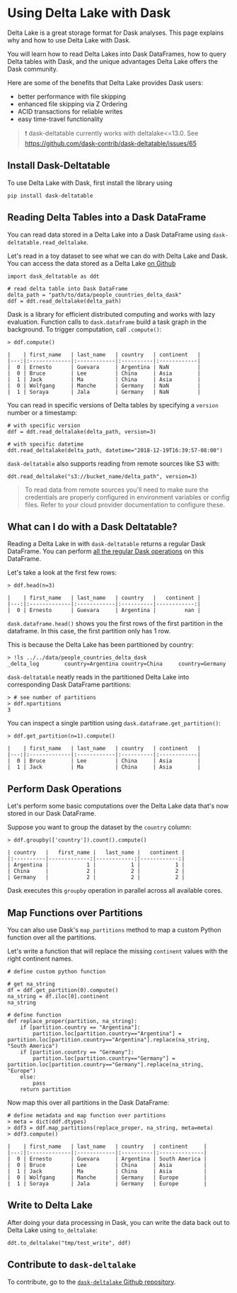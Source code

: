 # Using Delta Lake with Dask

Delta Lake is a great storage format for Dask analyses. This page explains why and how to use Delta Lake with Dask.

You will learn how to read Delta Lakes into Dask DataFrames, how to query Delta tables with Dask, and the unique advantages Delta Lake offers the Dask community.

Here are some of the benefits that Delta Lake provides Dask users:

- better performance with file skipping
- enhanced file skipping via Z Ordering
- ACID transactions for reliable writes
- easy time-travel functionality

> ❗️ dask-deltatable currently works with deltalake<=13.0. See https://github.com/dask-contrib/dask-deltatable/issues/65

## Install Dask-Deltatable

To use Delta Lake with Dask, first install the library using

```
pip install dask-deltatable
```

## Reading Delta Tables into a Dask DataFrame

You can read data stored in a Delta Lake into a Dask DataFrame using `dask-deltatable.read_deltalake`.

Let's read in a toy dataset to see what we can do with Delta Lake and Dask. You can access the data stored as a Delta Lake [on Github](https://github.com/rrpelgrim/delta-examples/tree/master/data)

```
import dask_deltatable as ddt

# read delta table into Dask DataFrame
delta_path = "path/to/data/people_countries_delta_dask"
ddf = ddt.read_deltalake(delta_path)

```

Dask is a library for efficient distributed computing and works with lazy evaluation. Function calls to `dask.dataframe` build a task graph in the background. To trigger computation, call `.compute()`:

```
> ddf.compute()

|    | first_name   | last_name   | country   | continent   |
|---:|:-------------|:------------|:----------|:------------|
|  0 | Ernesto      | Guevara     | Argentina | NaN         |
|  0 | Bruce        | Lee         | China     | Asia        |
|  1 | Jack         | Ma          | China     | Asia        |
|  0 | Wolfgang     | Manche      | Germany   | NaN         |
|  1 | Soraya       | Jala        | Germany   | NaN         |
```

You can read in specific versions of Delta tables by specifying a `version` number or a timestamp:

```
# with specific version
ddf = ddt.read_deltalake(delta_path, version=3)

# with specific datetime
ddt.read_deltalake(delta_path, datetime="2018-12-19T16:39:57-08:00")
```

`dask-deltatable` also supports reading from remote sources like S3 with:

```
ddt.read_deltalake("s3://bucket_name/delta_path", version=3)
```

> To read data from remote sources you'll need to make sure the credentials are properly configured in environment variables or config files. Refer to your cloud provider documentation to configure these.

## What can I do with a Dask Deltatable?

Reading a Delta Lake in with `dask-deltatable` returns a regular Dask DataFrame. You can perform [all the regular Dask operations](https://docs.dask.org/en/stable/dataframe.html) on this DataFrame.

Let's take a look at the first few rows:

```
> ddf.head(n=3)

|    | first_name   | last_name   | country   |   continent |
|---:|:-------------|:------------|:----------|------------:|
|  0 | Ernesto      | Guevara     | Argentina |         nan |
```

`dask.dataframe.head()` shows you the first rows of the first partition in the dataframe. In this case, the first partition only has 1 row.

This is because the Delta Lake has been partitioned by country:

```
> !ls ../../data/people_countries_delta_dask
_delta_log        country=Argentina country=China     country=Germany
```

`dask-deltatable` neatly reads in the partitioned Delta Lake into corresponding Dask DataFrame partitions:

```
> # see number of partitions
> ddf.npartitions
3
```

You can inspect a single partition using `dask.dataframe.get_partition()`:

```
> ddf.get_partition(n=1).compute()

|    | first_name   | last_name   | country   | continent   |
|---:|:-------------|:------------|:----------|:------------|
|  0 | Bruce        | Lee         | China     | Asia        |
|  1 | Jack         | Ma          | China     | Asia        |
```

## Perform Dask Operations

Let's perform some basic computations over the Delta Lake data that's now stored in our Dask DataFrame.

Suppose you want to group the dataset by the `country` column:

```
> ddf.groupby(['country']).count().compute()

| country   |   first_name |   last_name |   continent |
|:----------|-------------:|------------:|------------:|
| Argentina |            1 |           1 |           1 |
| China     |            2 |           2 |           2 |
| Germany   |            2 |           2 |           2 |
```

Dask executes this `groupby` operation in parallel across all available cores.

## Map Functions over Partitions

You can also use Dask's `map_partitions` method to map a custom Python function over all the partitions.

Let's write a function that will replace the missing `continent` values with the right continent names.

```
# define custom python function

# get na_string
df = ddf.get_partition(0).compute()
na_string = df.iloc[0].continent
na_string

# define function
def replace_proper(partition, na_string):
    if [partition.country == "Argentina"]:
        partition.loc[partition.country=="Argentina"] = partition.loc[partition.country=="Argentina"].replace(na_string, "South America")
    if [partition.country == "Germany"]:
        partition.loc[partition.country=="Germany"] = partition.loc[partition.country=="Germany"].replace(na_string, "Europe")
    else:
        pass
    return partition
```

Now map this over all partitions in the Dask DataFrame:

```
# define metadata and map function over partitions
> meta = dict(ddf.dtypes)
> ddf3 = ddf.map_partitions(replace_proper, na_string, meta=meta)
> ddf3.compute()

|    | first_name   | last_name   | country   | continent     |
|---:|:-------------|:------------|:----------|:--------------|
|  0 | Ernesto      | Guevara     | Argentina | South America |
|  0 | Bruce        | Lee         | China     | Asia          |
|  1 | Jack         | Ma          | China     | Asia          |
|  0 | Wolfgang     | Manche      | Germany   | Europe        |
|  1 | Soraya       | Jala        | Germany   | Europe        |
```

## Write to Delta Lake

After doing your data processing in Dask, you can write the data back out to Delta Lake using `to_deltalake`:

```
ddt.to_deltalake("tmp/test_write", ddf)
```

## Contribute to `dask-deltalake`

To contribute, go to the [`dask-deltalake` Github repository](https://github.com/rrpelgrim/dask-deltatable).
